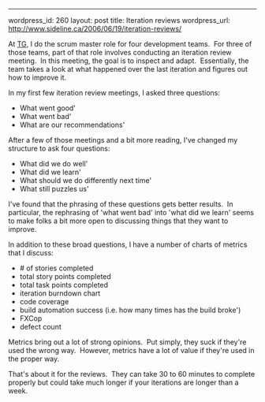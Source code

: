 --- 
wordpress_id: 260
layout: post
title: Iteration reviews
wordpress_url: http://www.sideline.ca/2006/06/19/iteration-reviews/

<p>At <a title="TG - Where I work" href="http://www.telusgeomatics.com">TG</a>, I do the scrum master role for four development teams.  For three of those teams, part of that role involves conducting an iteration review meeting.  In this meeting, the goal is to inspect and adapt.  Essentially, the team takes a look at what happened over the last iteration and figures out how to improve it.</p>
<p>In my first few iteration review meetings, I asked three questions:</p>
<ul>
<li>What went good'</li>
<li>What went bad'</li>
<li>What are our recommendations'</li></ul>
<p>After a few of those meetings and a bit more reading, I've changed my structure to ask four questions:</p>
<ul>
<li>What did we do well'</li>
<li>What did we learn'</li>
<li>What should we do differently next time'</li>
<li>What still puzzles us'</li></ul>
<p>I've found that the phrasing of these questions gets better results.  In particular, the rephrasing of 'what went bad' into 'what did we learn' seems to make folks a bit more open to discussing things that they want to improve.</p>
<p>In addition to these broad questions, I have a number of charts of metrics that I discuss:</p>
<ul>
<li># of stories completed</li>
<li>total story points completed</li>
<li>total task points completed</li>
<li>iteration burndown chart</li>
<li>code coverage</li>
<li>build automation success (i.e. how many times has the build broke')</li>
<li>FXCop</li>
<li>defect count</li></ul>
<p>Metrics bring out a lot of strong opinions.  Put simply, they suck if they're used the wrong way.  However, metrics have a lot of value if they're used in the proper way.</p>
<p>That's about it for the reviews.  They can take 30 to 60 minutes to complete properly but could take much longer if your iterations are longer than a week.</p>
